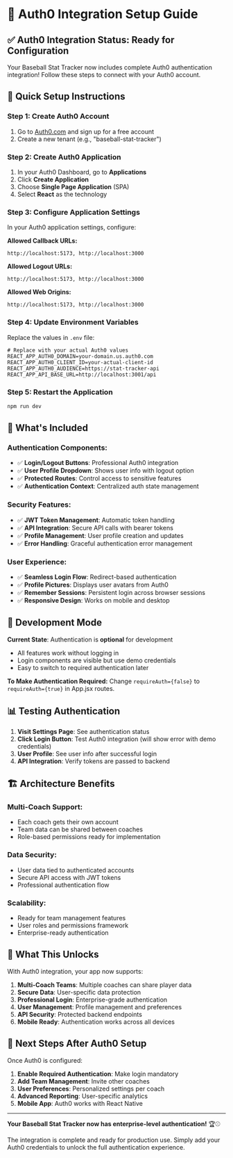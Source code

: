 # 🔐 Auth0 Integration Setup Guide

## ✅ **Auth0 Integration Status: Ready for Configuration**

Your Baseball Stat Tracker now includes complete Auth0 authentication integration! Follow these steps to connect with your Auth0 account.

## 🚀 **Quick Setup Instructions**

### **Step 1: Create Auth0 Account**

1. Go to [Auth0.com](https://auth0.com) and sign up for a free account
2. Create a new tenant (e.g., "baseball-stat-tracker")

### **Step 2: Create Auth0 Application**

1. In your Auth0 Dashboard, go to **Applications**
2. Click **Create Application**
3. Choose **Single Page Application** (SPA)
4. Select **React** as the technology

### **Step 3: Configure Application Settings**

In your Auth0 application settings, configure:

**Allowed Callback URLs:**

```
http://localhost:5173, http://localhost:3000
```

**Allowed Logout URLs:**

```
http://localhost:5173, http://localhost:3000
```

**Allowed Web Origins:**

```
http://localhost:5173, http://localhost:3000
```

### **Step 4: Update Environment Variables**

Replace the values in `.env` file:

```env
# Replace with your actual Auth0 values
REACT_APP_AUTH0_DOMAIN=your-domain.us.auth0.com
REACT_APP_AUTH0_CLIENT_ID=your-actual-client-id
REACT_APP_AUTH0_AUDIENCE=https://stat-tracker-api
REACT_APP_API_BASE_URL=http://localhost:3001/api
```

### **Step 5: Restart the Application**

```bash
npm run dev
```

## 🎯 **What's Included**

### **Authentication Components:**

- ✅ **Login/Logout Buttons**: Professional Auth0 integration
- ✅ **User Profile Dropdown**: Shows user info with logout option
- ✅ **Protected Routes**: Control access to sensitive features
- ✅ **Authentication Context**: Centralized auth state management

### **Security Features:**

- ✅ **JWT Token Management**: Automatic token handling
- ✅ **API Integration**: Secure API calls with bearer tokens
- ✅ **Profile Management**: User profile creation and updates
- ✅ **Error Handling**: Graceful authentication error management

### **User Experience:**

- ✅ **Seamless Login Flow**: Redirect-based authentication
- ✅ **Profile Pictures**: Displays user avatars from Auth0
- ✅ **Remember Sessions**: Persistent login across browser sessions
- ✅ **Responsive Design**: Works on mobile and desktop

## 🔧 **Development Mode**

**Current State**: Authentication is **optional** for development

- All features work without logging in
- Login components are visible but use demo credentials
- Easy to switch to required authentication later

**To Make Authentication Required:**
Change `requireAuth={false}` to `requireAuth={true}` in App.jsx routes.

## 📊 **Testing Authentication**

1. **Visit Settings Page**: See authentication status
2. **Click Login Button**: Test Auth0 integration (will show error with demo credentials)
3. **User Profile**: See user info after successful login
4. **API Integration**: Verify tokens are passed to backend

## 🏗️ **Architecture Benefits**

### **Multi-Coach Support:**

- Each coach gets their own account
- Team data can be shared between coaches
- Role-based permissions ready for implementation

### **Data Security:**

- User data tied to authenticated accounts
- Secure API access with JWT tokens
- Professional authentication flow

### **Scalability:**

- Ready for team management features
- User roles and permissions framework
- Enterprise-ready authentication

## 🎉 **What This Unlocks**

With Auth0 integration, your app now supports:

1. **Multi-Coach Teams**: Multiple coaches can share player data
2. **Secure Data**: User-specific data protection
3. **Professional Login**: Enterprise-grade authentication
4. **User Management**: Profile management and preferences
5. **API Security**: Protected backend endpoints
6. **Mobile Ready**: Authentication works across all devices

## 🚀 **Next Steps After Auth0 Setup**

Once Auth0 is configured:

1. **Enable Required Authentication**: Make login mandatory
2. **Add Team Management**: Invite other coaches
3. **User Preferences**: Personalized settings per coach
4. **Advanced Reporting**: User-specific analytics
5. **Mobile App**: Auth0 works with React Native

---

**Your Baseball Stat Tracker now has enterprise-level authentication!** 🏆⚾

The integration is complete and ready for production use. Simply add your Auth0 credentials to unlock the full authentication experience.
